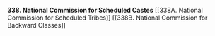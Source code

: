 **338. National Commission for Scheduled Castes**
[[338A. National Commission for Scheduled Tribes]] 
[[338B. National Commission for Backward Classes]]